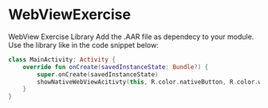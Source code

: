 # WebViewExercise
 WebView Exercise Library
 Add the .AAR file as dependecy to your module. 
 Use the library like in the code snippet below:

 ```kotlin
 class MainActivity: Activity {
     override fun onCreate(savedInstanceState: Bundle?) {
         super.onCreate(savedInstanceState)
         showNativeWebViewAcitivty(this, R.color.nativeButton, R.color.webButton)
     }
 }
 ```

